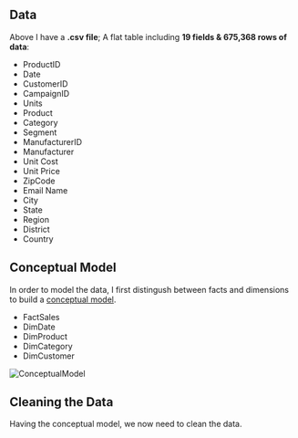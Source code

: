 ## Data
Above I have a **.csv file**; A flat table including **19 fields & 675,368 rows of data**:

- ProductID
- Date
- CustomerID
- CampaignID
- Units
- Product
- Category
- Segment
- ManufacturerID
- Manufacturer
- Unit Cost
- Unit Price
- ZipCode
- Email Name
- City
- State
- Region
- District
- Country

## Conceptual Model
In order to model the data, I first distingush between facts and dimensions to build a [conceptual model](https://powerbi.microsoft.com/en-us/blog/the-conceptual-data-model-and-limits/). 

- FactSales
- DimDate
- DimProduct
- DimCategory
- DimCustomer


![ConceptualModel](https://github.com/ramin-asaadi/data-modelling-in-power-bi/assets/155740766/6cab1dbc-001c-4c14-b31e-b518e10ccfd6)


## Cleaning the Data
Having the conceptual model, we now need to clean the data.  

